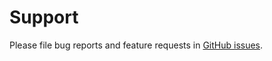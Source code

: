 ---
---
# Support

Please file bug reports and feature requests in [GitHub issues](https://github.com/scottescue/dropwizard-entitymanager/issues).